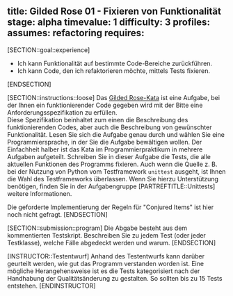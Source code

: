 title: Gilded Rose 01 - Fixieren von Funktionalität
stage: alpha
timevalue: 1
difficulty: 3
profiles:
assumes: refactoring
requires:
---
[SECTION::goal::experience]

- Ich kann Funktionalität auf bestimmte Code-Bereiche zurückführen.
- Ich kann Code, den ich refaktorieren möchte, mittels Tests fixieren.

[ENDSECTION]

[SECTION::instructions::loose]
Das [Gilded Rose-Kata](https://github.com/emilybache/GildedRose-Refactoring-Kata/tree/main) ist 
eine Aufgabe, bei der Ihnen ein funktionierender Code gegeben wird mit der Bitte eine 
Anforderungsspezifikation zu erfüllen.  
Diese Spezifikation beinhaltet zum einen die Beschreibung des funktionierenden Codes, aber auch 
die Beschreibung von gewünschter Funktionalität. 
Lesen Sie sich die Aufgabe genau durch und wählen Sie eine Programmiersprache, in der Sie die 
Aufgabe bewältigen wollen.
Der Einfachheit halber ist das Kata im Programmierpraktikum in mehrere Aufgaben aufgeteilt.
Schreiben Sie in dieser Aufgabe die Tests, die alle aktuellen Funktionen des Programms fixieren.
Auch wenn die Quelle z. B. bei der Nutzung von Python vom Testframework `unittest` ausgeht, ist 
Ihnen die Wahl des Testframeworks überlassen.
Wenn Sie hierzu Unterstützung benötigen, finden Sie in der Aufgabengruppe [PARTREFTITLE::Unittests]
weitere Informationen.

Die geforderte Implementierung der Regeln für "Conjured Items" ist hier noch nicht gefragt. 
[ENDSECTION]

[SECTION::submission::program]
Die Abgabe besteht aus dem kommentierten Testskript.
Beschreiben Sie zu jedem Test (oder jeder Testklasse), welche Fälle abgedeckt werden und warum.
[ENDSECTION]

[INSTRUCTOR::Testentwurf]
Anhand des Testentwurfs kann darüber geurteilt werden, wie gut das Programm verstanden 
worden ist.
Eine mögliche Herangehensweise ist es die Tests kategorisiert nach der Handhabung der 
Qualitätsänderung zu gestalten. 
So sollten bis zu 15 Tests entstehen.
[ENDINSTRUCTOR]